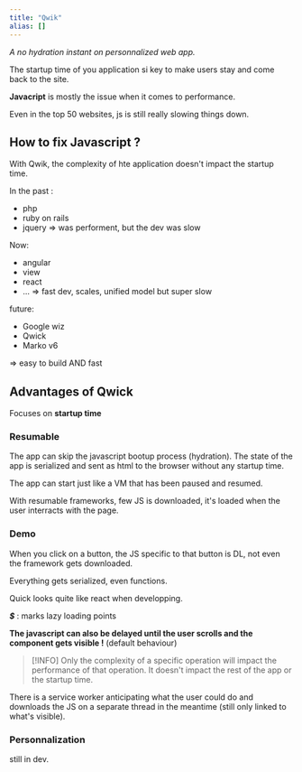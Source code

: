```yaml
---
title: "Qwik"
alias: []
---
```

*A no hydration instant on personnalized web app.*

The startup time of you application si key to make users stay and come back to the site.

**Javacript** is mostly the issue when it comes to performance.

Even in the top 50 websites, js is still really slowing things down.

## How to fix Javascript ?

With Qwik, the complexity of hte application doesn't impact the startup time.

In the past :
- php
- ruby on rails
- jquery
=> was  performent, but the dev was slow

Now:
- angular
- view
- react
- ...
=> fast dev, scales, unified model but super slow

future:
- Google wiz
- Qwick
- Marko v6

=> easy to build AND fast 

## Advantages of Qwick
Focuses on **startup time**

### Resumable
The app can skip the javascript bootup process (hydration). The state of the app is serialized and sent as html to the browser without any startup time.

The app can start just like a VM that has been paused and resumed.

With resumable frameworks, few JS is downloaded, it's loaded when the user interracts with the page.

### Demo
When you click on a button, the JS specific to that button is DL, not even the framework gets downloaded.

Everything gets serialized, even functions.

Quick looks quite like react when developping.

***$*** : marks lazy loading points

**The javascript can also be delayed until the user scrolls and the component gets visible !**
(default behaviour)

> [!INFO] 
>Only the complexity of a specific operation will impact the performance of that operation. It doesn't impact the rest of the app or the startup time.

There is a service worker anticipating what the user could do and downloads the JS on a separate thread in the meantime (still only linked to what's visible).

### Personnalization
still in dev.

